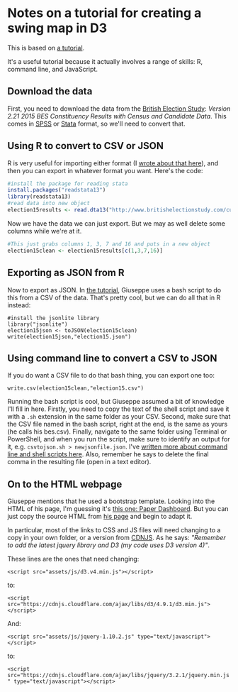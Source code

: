 # Notes on a tutorial for creating a swing map in D3

This is based on [a tutorial](https://medium.com/@puntofisso/how-to-create-an-interactive-vote-swing-viewer-in-d3-a6bbd4c96b6f).

It's a useful tutorial because it actually involves a range of skills: R, command line, and JavaScript.

## Download the data

First, you need to download the data from the [British Election Study](http://www.britishelectionstudy.com/data-objects/linked-data/): *Version 2.21 2015 BES Constituency Results with Census and Candidate Data*. This comes in [SPSS](http://www.britishelectionstudy.com/custom/uploads/2017/05/BES-2015-General-Election-results-file-v2.21.sav) or [Stata](http://www.britishelectionstudy.com/custom/uploads/2017/05/BES-2015-General-Election-results-file-v2.21.dta) format, so we'll need to convert that.

## Using R to convert to CSV or JSON

R is very useful for importing either format (I [wrote about that here](https://github.com/paulbradshaw/Rintro/blob/master/stata_spss/stata-spss-election-survey.Rmd)), and then you can export in whatever format you want. Here's the code:

```r
#install the package for reading stata
install.packages("readstata13")
library(readstata13)
#read data into new object
election15results <- read.dta13("http://www.britishelectionstudy.com/custom/uploads/2017/05/BES-2015-General-Election-results-file-v2.21.dta")
```

Now we have the data we can just export. But we may as well delete some columns while we're at it.

```r
#This just grabs columns 1, 3, 7 and 16 and puts in a new object
election15clean <- election15results[c(1,3,7,16)]
```

## Exporting as JSON from R

Now to export as JSON. In [the tutorial](https://medium.com/@puntofisso/how-to-create-an-interactive-vote-swing-viewer-in-d3-a6bbd4c96b6f), Giuseppe uses a bash script to do this from a CSV of the data. That's pretty cool, but we can do all that in R instead:

```
#install the jsonlite library
library("jsonlite")
election15json <- toJSON(election15clean)
write(election15json,"election15.json")
```

## Using command line to convert a CSV to JSON

If you do want a CSV file to do that bash thing, you can export one too:

```
write.csv(election15clean,"election15.csv")
```

Running the bash script is cool, but Giuseppe assumed a bit of knowledge I'll fill in here. Firstly, you need to copy the text of the shell script and save it with a `.sh` extension in the same folder as your CSV. Second, make sure that the CSV file named in the bash script, right at the end, is the same as yours (he calls his bes.csv). Finally, navigate to the same folder using Terminal or PowerShell, and when you run the script, make sure to identify an output for it, e.g. `csvtojson.sh > newjsonfile.json`. I've [written more about command line and shell scripts here](https://github.com/paulbradshaw/commandline). Also, remember he says to delete the final comma in the resulting file (open in a text editor).

## On to the HTML webpage

Giuseppe mentions that he used a bootstrap template. Looking into the HTML of his page, I'm guessing it's [this one: Paper Dashboard](https://www.creative-tim.com/product/paper-dashboard). But you can just copy the source HTML from [his page](http://swing.puntofisso.net/) and begin to adapt it.

In particular, most of the links to CSS and JS files will need changing to a copy in your own folder, or a version from [CDNJS](https://cdnjs.com/). As he says: *"Remember to add the latest jquery library and D3 (my code uses D3 version 4)"*.

These lines are the ones that need changing:

`<script src="assets/js/d3.v4.min.js"></script>`

to:

`<script src="https://cdnjs.cloudflare.com/ajax/libs/d3/4.9.1/d3.min.js"></script>`

And:

`<script src="assets/js/jquery-1.10.2.js" type="text/javascript"></script>`

to:

`<script src="https://cdnjs.cloudflare.com/ajax/libs/jquery/3.2.1/jquery.min.js" type="text/javascript"></script>`
